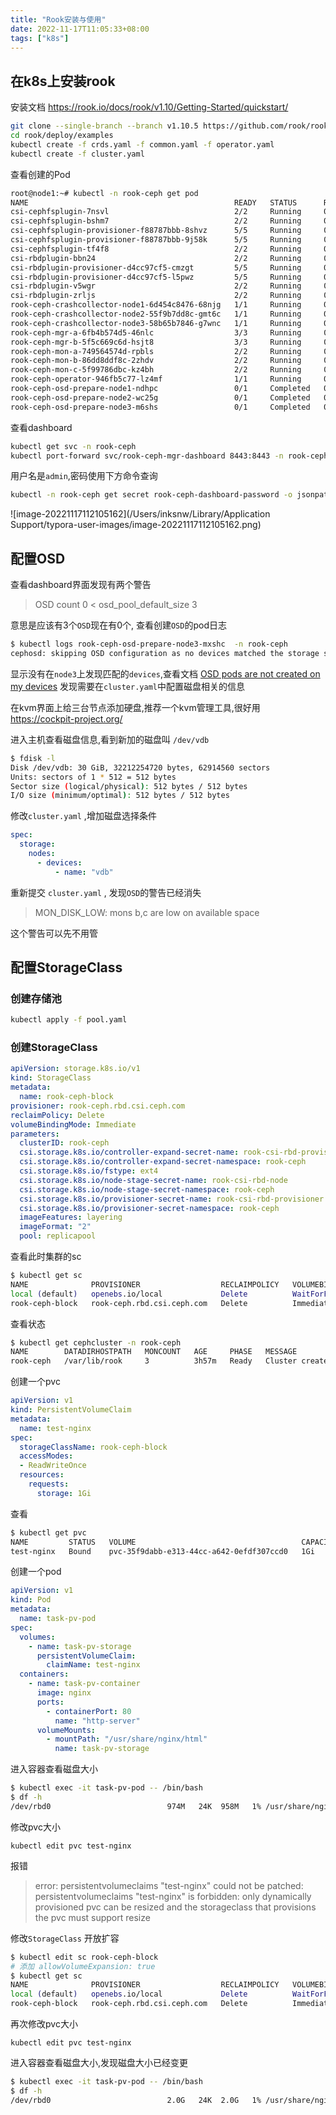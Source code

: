 ```yaml
---
title: "Rook安装与使用"
date: 2022-11-17T11:05:33+08:00
tags: ["k8s"]
---
```


## 在k8s上安装rook

安装文档 https://rook.io/docs/rook/v1.10/Getting-Started/quickstart/

```bash
git clone --single-branch --branch v1.10.5 https://github.com/rook/rook.git
cd rook/deploy/examples
kubectl create -f crds.yaml -f common.yaml -f operator.yaml
kubectl create -f cluster.yaml
```

查看创建的Pod

```bash
root@node1:~# kubectl -n rook-ceph get pod
NAME                                              READY   STATUS      RESTARTS   AGE
csi-cephfsplugin-7nsvl                            2/2     Running     0          2m19s
csi-cephfsplugin-bshm7                            2/2     Running     0          2m19s
csi-cephfsplugin-provisioner-f88787bbb-8shvz      5/5     Running     0          2m19s
csi-cephfsplugin-provisioner-f88787bbb-9j58k      5/5     Running     0          2m19s
csi-cephfsplugin-tf4f8                            2/2     Running     0          2m19s
csi-rbdplugin-bbn24                               2/2     Running     0          2m20s
csi-rbdplugin-provisioner-d4cc97cf5-cmzgt         5/5     Running     0          2m19s
csi-rbdplugin-provisioner-d4cc97cf5-l5pwz         5/5     Running     0          2m19s
csi-rbdplugin-v5wgr                               2/2     Running     0          2m20s
csi-rbdplugin-zrljs                               2/2     Running     0          2m20s
rook-ceph-crashcollector-node1-6d454c8476-68njg   1/1     Running     0          89s
rook-ceph-crashcollector-node2-55f9b7dd8c-gmt6c   1/1     Running     0          70s
rook-ceph-crashcollector-node3-58b65b7846-g7wnc   1/1     Running     0          89s
rook-ceph-mgr-a-6fb4b574d5-46nlc                  3/3     Running     0          89s
rook-ceph-mgr-b-5f5c669c6d-hsjt8                  3/3     Running     0          89s
rook-ceph-mon-a-749564574d-rpbls                  2/2     Running     0          2m13s
rook-ceph-mon-b-86dd8ddf8c-2zhdv                  2/2     Running     0          109s
rook-ceph-mon-c-5f99786dbc-kz4bh                  2/2     Running     0          100s
rook-ceph-operator-946fb5c77-lz4mf                1/1     Running     0          4m42s
rook-ceph-osd-prepare-node1-ndhpc                 0/1     Completed   0          42s
rook-ceph-osd-prepare-node2-wc25g                 0/1     Completed   0          39s
rook-ceph-osd-prepare-node3-m6shs                 0/1     Completed   0          36s
```

查看dashboard

```bash
kubectl get svc -n rook-ceph
kubectl port-forward svc/rook-ceph-mgr-dashboard 8443:8443 -n rook-ceph --address="0.0.0.0"
```

用户名是`admin`,密码使用下方命令查询

```bash
kubectl -n rook-ceph get secret rook-ceph-dashboard-password -o jsonpath="{['data']['password']}" | base64 --decode && echo
```

![image-20221117112105162](/Users/inksnw/Library/Application Support/typora-user-images/image-20221117112105162.png)

## 配置OSD

查看dashboard界面发现有两个警告

> OSD count 0 < osd_pool_default_size 3

意思是应该有3个`OSD`现在有0个, 查看创建`OSD`的pod日志

```bash
$ kubectl logs rook-ceph-osd-prepare-node3-mxshc  -n rook-ceph
cephosd: skipping OSD configuration as no devices matched the storage settings for this node "node3"
```

显示没有在`node3`上发现匹配的`devices`,查看文档 [OSD pods are not created on my devices](https://rook.io/docs/rook/v1.10/Troubleshooting/ceph-common-issues/#osd-pods-are-not-created-on-my-devices) 发现需要在`cluster.yaml`中配置磁盘相关的信息

在kvm界面上给三台节点添加硬盘,推荐一个kvm管理工具,很好用 https://cockpit-project.org/

进入主机查看磁盘信息,看到新加的磁盘叫 `/dev/vdb`

```bash
$ fdisk -l 
Disk /dev/vdb: 30 GiB, 32212254720 bytes, 62914560 sectors
Units: sectors of 1 * 512 = 512 bytes
Sector size (logical/physical): 512 bytes / 512 bytes
I/O size (minimum/optimal): 512 bytes / 512 bytes
```

修改`cluster.yaml` ,增加磁盘选择条件

```yaml
spec:
  storage: 
    nodes:
      - devices:
          - name: "vdb"
```

重新提交 `cluster.yaml` , 发现`OSD`的警告已经消失

> MON_DISK_LOW: mons b,c are low on available space

这个警告可以先不用管

## 配置StorageClass

### 创建存储池

```bash
kubectl apply -f pool.yaml 
```

### 创建StorageClass

```yaml
apiVersion: storage.k8s.io/v1
kind: StorageClass
metadata:
  name: rook-ceph-block
provisioner: rook-ceph.rbd.csi.ceph.com
reclaimPolicy: Delete
volumeBindingMode: Immediate
parameters:
  clusterID: rook-ceph
  csi.storage.k8s.io/controller-expand-secret-name: rook-csi-rbd-provisioner
  csi.storage.k8s.io/controller-expand-secret-namespace: rook-ceph
  csi.storage.k8s.io/fstype: ext4
  csi.storage.k8s.io/node-stage-secret-name: rook-csi-rbd-node
  csi.storage.k8s.io/node-stage-secret-namespace: rook-ceph
  csi.storage.k8s.io/provisioner-secret-name: rook-csi-rbd-provisioner
  csi.storage.k8s.io/provisioner-secret-namespace: rook-ceph
  imageFeatures: layering
  imageFormat: "2"
  pool: replicapool
```

查看此时集群的sc

```bash
$ kubectl get sc
NAME              PROVISIONER                  RECLAIMPOLICY   VOLUMEBINDINGMODE      ALLOWVOLUMEEXPANSION   AGE
local (default)   openebs.io/local             Delete          WaitForFirstConsumer   false                  4h35m
rook-ceph-block   rook-ceph.rbd.csi.ceph.com   Delete          Immediate              false                  7m6s
```

查看状态

```bash
$ kubectl get cephcluster -n rook-ceph
NAME        DATADIRHOSTPATH   MONCOUNT   AGE     PHASE   MESSAGE                        HEALTH        EXTERNAL
rook-ceph   /var/lib/rook     3          3h57m   Ready   Cluster created successfully   HEALTH_WARN 
```

创建一个pvc

```yaml
apiVersion: v1
kind: PersistentVolumeClaim
metadata:
  name: test-nginx
spec:
  storageClassName: rook-ceph-block
  accessModes:
  - ReadWriteOnce
  resources:
    requests:
      storage: 1Gi
```

查看

```bash
$ kubectl get pvc
NAME         STATUS   VOLUME                                     CAPACITY   ACCESS MODES   STORAGECLASS      AGE
test-nginx   Bound    pvc-35f9dabb-e313-44cc-a642-0efdf307ccd0   1Gi        RWO            rook-ceph-block   5m40s
```

创建一个pod

```yaml
apiVersion: v1
kind: Pod
metadata:
  name: task-pv-pod
spec:
  volumes:
    - name: task-pv-storage
      persistentVolumeClaim:
        claimName: test-nginx
  containers:
    - name: task-pv-container
      image: nginx
      ports:
        - containerPort: 80
          name: "http-server"
      volumeMounts:
        - mountPath: "/usr/share/nginx/html"
          name: task-pv-storage
```

进入容器查看磁盘大小

```bash
$ kubectl exec -it task-pv-pod -- /bin/bash
$ df -h
/dev/rbd0                          974M   24K  958M   1% /usr/share/nginx/html
```

修改pvc大小

```
kubectl edit pvc test-nginx
```
报错

> error: persistentvolumeclaims "test-nginx" could not be patched: persistentvolumeclaims "test-nginx" is forbidden: only dynamically provisioned pvc can be resized and the storageclass that provisions the pvc must support resize

修改`StorageClass` 开放扩容

```bash
$ kubectl edit sc rook-ceph-block
# 添加 allowVolumeExpansion: true
$ kubectl get sc
NAME              PROVISIONER                  RECLAIMPOLICY   VOLUMEBINDINGMODE      ALLOWVOLUMEEXPANSION   AGE
local (default)   openebs.io/local             Delete          WaitForFirstConsumer   false                  4h40m
rook-ceph-block   rook-ceph.rbd.csi.ceph.com   Delete          Immediate              true                   11m
```

再次修改pvc大小

```
kubectl edit pvc test-nginx
```

进入容器查看磁盘大小,发现磁盘大小已经变更

```bash
$ kubectl exec -it task-pv-pod -- /bin/bash
$ df -h
/dev/rbd0                          2.0G   24K  2.0G   1% /usr/share/nginx/html
```

